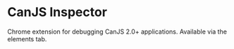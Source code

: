 # CanJS Inspector

Chrome extension for debugging CanJS 2.0+ applications. Available via the elements
tab.
